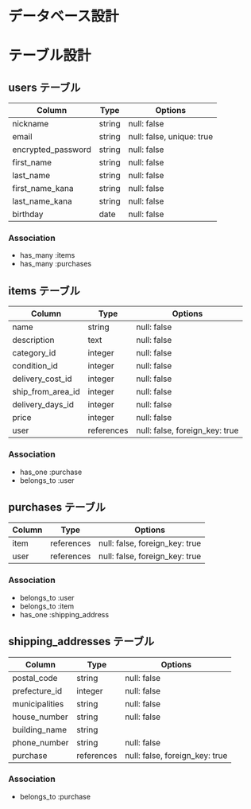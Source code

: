# データベース設計

# テーブル設計

## users テーブル

| Column             | Type   | Options                   |
| ------------------ | ------ | ------------------------- |
| nickname           | string | null: false               |
| email              | string | null: false, unique: true |
| encrypted_password | string | null: false               |
| first_name         | string | null: false               |
| last_name          | string | null: false               |
| first_name_kana    | string | null: false               |
| last_name_kana     | string | null: false               |
| birthday           | date   | null: false               |

### Association

- has_many :items
- has_many :purchases

## items テーブル

| Column            | Type       | Options                        |
| ----------------- | ---------- | ------------------------------ |
| name              | string     | null: false                    |
| description       | text       | null: false                    |
| category_id       | integer    | null: false                    |
| condition_id      | integer    | null: false                    |
| delivery_cost_id  | integer    | null: false                    |
| ship_from_area_id | integer    | null: false                    |
| delivery_days_id  | integer    | null: false                    |
| price             | integer    | null: false                    |
| user              | references | null: false, foreign_key: true |

### Association

- has_one :purchase
- belongs_to :user

## purchases テーブル

| Column           | Type       | Options                        |
| ---------------- | ---------- | ------------------------------ |
| item             | references | null: false, foreign_key: true |
| user             | references | null: false, foreign_key: true |

### Association

- belongs_to :user
- belongs_to :item
- has_one :shipping_address

## shipping_addresses テーブル

| Column            | Type       | Options                        |
| ----------------- | ---------- | ------------------------------ |
| postal_code       | string     | null: false                    |
| prefecture_id     | integer    | null: false                    |
| municipalities    | string     | null: false                    |
| house_number      | string     | null: false                    |
| building_name     | string     |                                |
| phone_number      | string     | null: false                    |
| purchase          | references | null: false, foreign_key: true |

### Association

- belongs_to :purchase